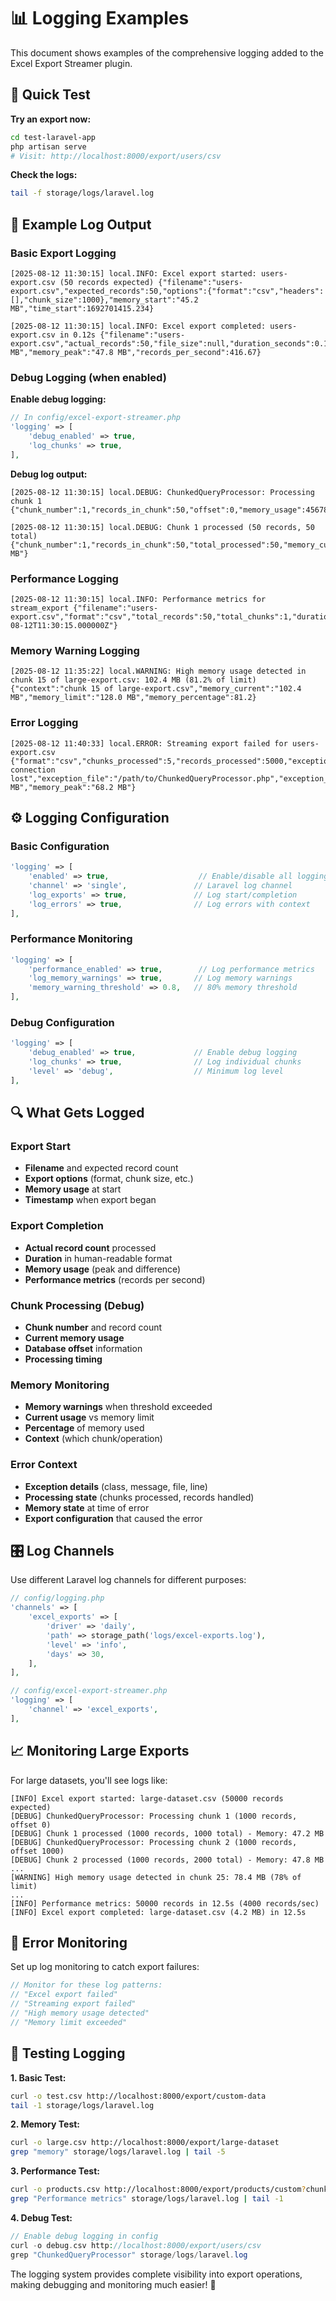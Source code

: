 # 📊 Logging Examples

This document shows examples of the comprehensive logging added to the Excel Export Streamer plugin.

## 🎯 Quick Test

**Try an export now:**
```bash
cd test-laravel-app
php artisan serve
# Visit: http://localhost:8000/export/users/csv
```

**Check the logs:**
```bash
tail -f storage/logs/laravel.log
```

## 📝 Example Log Output

### Basic Export Logging

```
[2025-08-12 11:30:15] local.INFO: Excel export started: users-export.csv (50 records expected) {"filename":"users-export.csv","expected_records":50,"options":{"format":"csv","headers":[],"chunk_size":1000},"memory_start":"45.2 MB","time_start":1692701415.234}

[2025-08-12 11:30:15] local.INFO: Excel export completed: users-export.csv in 0.12s {"filename":"users-export.csv","actual_records":50,"file_size":null,"duration_seconds":0.12,"memory_used":"1.2 MB","memory_peak":"47.8 MB","records_per_second":416.67}
```

### Debug Logging (when enabled)

**Enable debug logging:**
```php
// In config/excel-export-streamer.php
'logging' => [
    'debug_enabled' => true,
    'log_chunks' => true,
],
```

**Debug log output:**
```
[2025-08-12 11:30:15] local.DEBUG: ChunkedQueryProcessor: Processing chunk 1 {"chunk_number":1,"records_in_chunk":50,"offset":0,"memory_usage":45678123}

[2025-08-12 11:30:15] local.DEBUG: Chunk 1 processed (50 records, 50 total) {"chunk_number":1,"records_in_chunk":50,"total_processed":50,"memory_current":"46.1 MB"}
```

### Performance Logging

```
[2025-08-12 11:30:15] local.INFO: Performance metrics for stream_export {"filename":"users-export.csv","format":"csv","total_records":50,"total_chunks":1,"duration_seconds":0.12,"records_per_second":416.67,"memory_peak":50135040,"operation":"stream_export","logged_at":"2025-08-12T11:30:15.000000Z"}
```

### Memory Warning Logging

```
[2025-08-12 11:35:22] local.WARNING: High memory usage detected in chunk 15 of large-export.csv: 102.4 MB (81.2% of limit) {"context":"chunk 15 of large-export.csv","memory_current":"102.4 MB","memory_limit":"128.0 MB","memory_percentage":81.2}
```

### Error Logging

```
[2025-08-12 11:40:33] local.ERROR: Streaming export failed for users-export.csv {"format":"csv","chunks_processed":5,"records_processed":5000,"exception_class":"PDOException","exception_message":"Database connection lost","exception_file":"/path/to/ChunkedQueryProcessor.php","exception_line":45,"memory_current":"67.8 MB","memory_peak":"68.2 MB"}
```

## ⚙️ Logging Configuration

### Basic Configuration
```php
'logging' => [
    'enabled' => true,                    // Enable/disable all logging
    'channel' => 'single',               // Laravel log channel
    'log_exports' => true,               // Log start/completion
    'log_errors' => true,                // Log errors with context
],
```

### Performance Monitoring
```php
'logging' => [
    'performance_enabled' => true,        // Log performance metrics
    'log_memory_warnings' => true,       // Log memory warnings
    'memory_warning_threshold' => 0.8,   // 80% memory threshold
],
```

### Debug Configuration
```php
'logging' => [
    'debug_enabled' => true,             // Enable debug logging
    'log_chunks' => true,                // Log individual chunks
    'level' => 'debug',                  // Minimum log level
],
```

## 🔍 What Gets Logged

### Export Start
- **Filename** and expected record count
- **Export options** (format, chunk size, etc.)
- **Memory usage** at start
- **Timestamp** when export began

### Export Completion
- **Actual record count** processed
- **Duration** in human-readable format
- **Memory usage** (peak and difference)
- **Performance metrics** (records per second)

### Chunk Processing (Debug)
- **Chunk number** and record count
- **Current memory usage**
- **Database offset** information
- **Processing timing**

### Memory Monitoring
- **Memory warnings** when threshold exceeded
- **Current usage** vs memory limit
- **Percentage** of memory used
- **Context** (which chunk/operation)

### Error Context
- **Exception details** (class, message, file, line)
- **Processing state** (chunks processed, records handled)
- **Memory state** at time of error
- **Export configuration** that caused the error

## 🎛️ Log Channels

Use different Laravel log channels for different purposes:

```php
// config/logging.php
'channels' => [
    'excel_exports' => [
        'driver' => 'daily',
        'path' => storage_path('logs/excel-exports.log'),
        'level' => 'info',
        'days' => 30,
    ],
],

// config/excel-export-streamer.php
'logging' => [
    'channel' => 'excel_exports',
],
```

## 📈 Monitoring Large Exports

For large datasets, you'll see logs like:

```
[INFO] Excel export started: large-dataset.csv (50000 records expected)
[DEBUG] ChunkedQueryProcessor: Processing chunk 1 (1000 records, offset 0)
[DEBUG] Chunk 1 processed (1000 records, 1000 total) - Memory: 47.2 MB
[DEBUG] ChunkedQueryProcessor: Processing chunk 2 (1000 records, offset 1000)
[DEBUG] Chunk 2 processed (1000 records, 2000 total) - Memory: 47.8 MB
...
[WARNING] High memory usage detected in chunk 25: 78.4 MB (78% of limit)
...
[INFO] Performance metrics: 50000 records in 12.5s (4000 records/sec)
[INFO] Excel export completed: large-dataset.csv (4.2 MB) in 12.5s
```

## 🚨 Error Monitoring

Set up log monitoring to catch export failures:

```php
// Monitor for these log patterns:
// "Excel export failed"
// "Streaming export failed" 
// "High memory usage detected"
// "Memory limit exceeded"
```

## 🎯 Testing Logging

**1. Basic Test:**
```bash
curl -o test.csv http://localhost:8000/export/custom-data
tail -1 storage/logs/laravel.log
```

**2. Memory Test:**
```bash
curl -o large.csv http://localhost:8000/export/large-dataset
grep "memory" storage/logs/laravel.log | tail -5
```

**3. Performance Test:**
```bash
curl -o products.csv http://localhost:8000/export/products/custom?chunk_size=100
grep "Performance metrics" storage/logs/laravel.log | tail -1
```

**4. Debug Test:**
```php
// Enable debug logging in config
curl -o debug.csv http://localhost:8000/export/users/csv
grep "ChunkedQueryProcessor" storage/logs/laravel.log
```

The logging system provides complete visibility into export operations, making debugging and monitoring much easier! 🚀